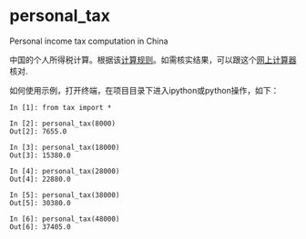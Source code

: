 personal_tax
============

Personal income tax computation in China

中国的个人所得税计算。根据该[计算规则](http://finance.21cn.com/news/cjyw/2011/07/01/8505773.shtml)。如需核实结果，可以跟这个[网上计算器](http://finance.21cn.com/bank/computer/tax.html)核对.

如何使用示例，打开终端，在项目目录下进入ipython或python操作，如下：

    In [1]: from tax import *

    In [2]: personal_tax(8000)
    Out[2]: 7655.0

    In [3]: personal_tax(18000)
    Out[3]: 15380.0

    In [4]: personal_tax(28000)
    Out[4]: 22880.0

    In [5]: personal_tax(38000)
    Out[5]: 30380.0

    In [6]: personal_tax(48000)
    Out[6]: 37405.0


